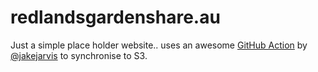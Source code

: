 # redlandsgardenshare.au
Just a simple place holder website.. uses an awesome [GitHub Action](https://github.com/jakejarvis/s3-sync-action) by [@jakejarvis](https://github.com/jakejarvis) to synchronise to S3.

